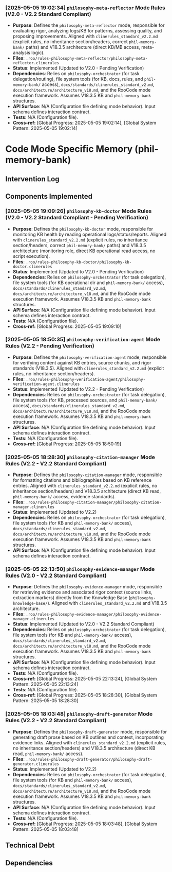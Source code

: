 ### [2025-05-05 19:02:34] `philosophy-meta-reflector` Mode Rules (V2.0 - V2.2 Standard Compliant)
- **Purpose**: Defines the `philosophy-meta-reflector` mode, responsible for evaluating rigor, analyzing logs/KB for patterns, assessing quality, and proposing improvements. Aligned with `clinerules_standard_v2.2.md` (explicit rules, no inheritance section/headers, correct `phil-memory-bank/` paths) and V18.3.5 architecture (direct KB/MB access, meta-analysis logic).
- **Files**: `.roo/rules-philosophy-meta-reflector/philosophy-meta-reflector.clinerules`
- **Status**: Implemented (Updated to V2.0 - Pending Verification)
- **Dependencies**: Relies on `philosophy-orchestrator` (for task delegation/routing), file system tools (for KB, docs, rules, and `phil-memory-bank/` access), `docs/standards/clinerules_standard_v2.md`, `docs/architecture/architecture_v18.md`, and the RooCode mode execution framework. Assumes V18.3.5 KB and `phil-memory-bank` structures.
- **API Surface**: N/A (Configuration file defining mode behavior). Input schema defines interaction contract.
- **Tests**: N/A (Configuration file).
- **Cross-ref:** [Global Progress: 2025-05-05 19:02:14], [Global System Pattern: 2025-05-05 19:02:14]
# Code Mode Specific Memory (phil-memory-bank)
<!-- Entries below should be added reverse chronologically (newest first) -->

## Intervention Log
<!-- Append intervention details using the format below -->

## Components Implemented
### [2025-05-05 19:09:26] `philosophy-kb-doctor` Mode Rules (V2.0 - V2.2 Standard Compliant - Pending Verification)
- **Purpose**: Defines the `philosophy-kb-doctor` mode, responsible for monitoring KB health by reading operational logs/status/reports. Aligned with `clinerules_standard_v2.2.md` (explicit rules, no inheritance section/headers, correct `phil-memory-bank/` paths) and V18.3.5 architecture (monitoring role, direct KB operational read access, no script execution).
- **Files**: `.roo/rules-philosophy-kb-doctor/philosophy-kb-doctor.clinerules`
- **Status**: Implemented (Updated to V2.0 - Pending Verification)
- **Dependencies**: Relies on `philosophy-orchestrator` (for task delegation), file system tools (for KB operational dir and `phil-memory-bank/` access), `docs/standards/clinerules_standard_v2.md`, `docs/architecture/architecture_v18.md`, and the RooCode mode execution framework. Assumes V18.3.5 KB and `phil-memory-bank` structures.
- **API Surface**: N/A (Configuration file defining mode behavior). Input schema defines interaction contract.
- **Tests**: N/A (Configuration file).
- **Cross-ref:** [Global Progress: 2025-05-05 19:09:10]
### [2025-05-05 18:50:35] `philosophy-verification-agent` Mode Rules (V2.2 - Pending Verification)
- **Purpose**: Defines the `philosophy-verification-agent` mode, responsible for verifying content against KB entries, source chunks, and rigor standards (V18.3.5). Aligned with `clinerules_standard_v2.2.md` (explicit rules, no inheritance section/headers).
- **Files**: `.roo/rules-philosophy-verification-agent/philosophy-verification-agent.clinerules`
- **Status**: Implemented (Updated to V2.2 - Pending Verification)
- **Dependencies**: Relies on `philosophy-orchestrator` (for task delegation), file system tools (for KB, processed sources, and `phil-memory-bank/` access), `docs/standards/clinerules_standard_v2.md`, `docs/architecture/architecture_v18.md`, and the RooCode mode execution framework. Assumes V18.3.5 KB and `phil-memory-bank` structures.
- **API Surface**: N/A (Configuration file defining mode behavior). Input schema defines interaction contract.
- **Tests**: N/A (Configuration file).
- **Cross-ref:** [Global Progress: 2025-05-05 18:50:19]

### [2025-05-05 18:28:30] `philosophy-citation-manager` Mode Rules (V2.2 - V2.2 Standard Compliant)
- **Purpose**: Defines the `philosophy-citation-manager` mode, responsible for formatting citations and bibliographies based on KB reference entries. Aligned with `clinerules_standard_v2.2.md` (explicit rules, no inheritance section/headers) and V18.3.5 architecture (direct KB read, `phil-memory-bank/` access, evidence standards).
- **Files**: `.roo/rules-philosophy-citation-manager/philosophy-citation-manager.clinerules`
- **Status**: Implemented (Updated to V2.2)
- **Dependencies**: Relies on `philosophy-orchestrator` (for task delegation), file system tools (for KB and `phil-memory-bank/` access), `docs/standards/clinerules_standard_v2.md`, `docs/architecture/architecture_v18.md`, and the RooCode mode execution framework. Assumes V18.3.5 KB and `phil-memory-bank` structures.
- **API Surface**: N/A (Configuration file defining mode behavior). Input schema defines interaction contract.
### [2025-05-05 22:13:50] `philosophy-evidence-manager` Mode Rules (V2.0 - V2.2 Standard Compliant)
- **Purpose**: Defines the `philosophy-evidence-manager` mode, responsible for retrieving evidence and associated rigor context (source links, extraction markers) directly from the Knowledge Base (`philosophy-knowledge-base/`). Aligned with `clinerules_standard_v2.2.md` and V18.3.5 architecture.
- **Files**: `.roo/rules-philosophy-evidence-manager/philosophy-evidence-manager.clinerules`
- **Status**: Implemented (Updated to V2.0 - V2.2 Standard Compliant)
- **Dependencies**: Relies on `philosophy-orchestrator` (for task delegation), file system tools (for KB and `phil-memory-bank/` access), `docs/standards/clinerules_standard_v2.md`, `docs/architecture/architecture_v18.md`, and the RooCode mode execution framework. Assumes V18.3.5 KB and `phil-memory-bank` structures.
- **API Surface**: N/A (Configuration file defining mode behavior). Input schema defines interaction contract.
- **Tests**: N/A (Configuration file).
- **Cross-ref:** [Global Progress: 2025-05-05 22:13:24], [Global System Pattern: 2025-05-05 22:13:24]
- **Tests**: N/A (Configuration file).
- **Cross-ref:** [Global Progress: 2025-05-05 18:28:30], [Global System Pattern: 2025-05-05 18:28:30]
### [2025-05-05 18:03:48] `philosophy-draft-generator` Mode Rules (V2.2 - V2.2 Standard Compliant)
- **Purpose**: Defines the `philosophy-draft-generator` mode, responsible for generating draft prose based on KB outlines and context, incorporating evidence links. Aligned with `clinerules_standard_v2.2.md` (explicit rules, no inheritance section/headers) and V18.3.5 architecture (direct KB read, `phil-memory-bank/` access).
- **Files**: `.roo/rules-philosophy-draft-generator/philosophy-draft-generator.clinerules`
- **Status**: Implemented (Updated to V2.2)
- **Dependencies**: Relies on `philosophy-orchestrator` (for task delegation), file system tools (for KB and `phil-memory-bank/` access), `docs/standards/clinerules_standard_v2.md`, `docs/architecture/architecture_v18.md`, and the RooCode mode execution framework. Assumes V18.3.5 KB and `phil-memory-bank` structures.
- **API Surface**: N/A (Configuration file defining mode behavior). Input schema defines interaction contract.
- **Tests**: N/A (Configuration file).
- **Cross-ref:** [Global Progress: 2025-05-05 18:03:48], [Global System Pattern: 2025-05-05 18:03:48]

## Technical Debt
<!-- Track identified technical debt items -->

## Dependencies
<!-- Track key external dependencies -->